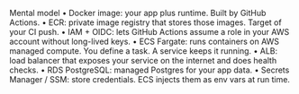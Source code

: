 Mental model
	•	Docker image: your app plus runtime. Built by GitHub Actions.
	•	ECR: private image registry that stores those images. Target of your CI push.
	•	IAM + OIDC: lets GitHub Actions assume a role in your AWS account without long-lived keys.
	•	ECS Fargate: runs containers on AWS managed compute. You define a task. A service keeps it running.
	•	ALB: load balancer that exposes your service on the internet and does health checks.
	•	RDS PostgreSQL: managed Postgres for your app data.
	•	Secrets Manager / SSM: store credentials. ECS injects them as env vars at run time.